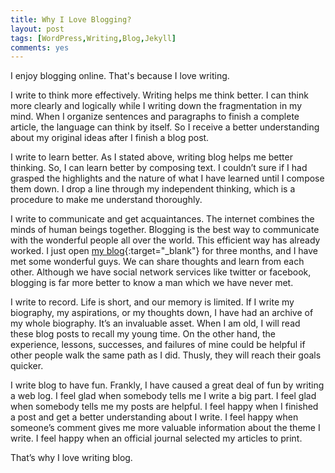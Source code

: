 ```yaml
---
title: Why I Love Blogging?
layout: post
tags: [WordPress,Writing,Blog,Jekyll]
comments: yes
---
```



I enjoy blogging online. That's because I love writing.

I write to think more effectively. Writing helps me think better. I can think more clearly and logically while I writing down the fragmentation in my mind. When I organize sentences and paragraphs to finish a complete article, the language can think by itself. So I receive a better understanding about my original ideas after I finish a blog post.

I write to learn better. As I stated above, writing blog helps me better thinking. So, I can learn better by composing text. I couldn’t sure if I had grasped the highlights and the nature of what I have learned until I compose them down. I drop a line through my independent thinking, which is a procedure to make me understand thoroughly.

I write to communicate and get acquaintances. The internet combines the minds of human beings together. Blogging is the best way to communicate with the wonderful people all over the world. This efficient way has already worked. I just open [my blog](http://songchunlin.net/cn/){:target="_blank"} for three months, and I have met some wonderful guys. We can share thoughts and learn from each other. Although we have social network services like twitter or facebook, blogging is far more better to know a man which we have never met.

I write to record. Life is short, and our memory is limited. If I write my biography, my aspirations, or my thoughts down, I have had an archive of my whole biography. It’s an invaluable asset. When I am old, I will read these blog posts to recall my young time. On the other hand, the experience, lessons, successes, and failures of mine could be helpful if other people walk the same path as I did. Thusly, they will reach their goals quicker.

I write blog to have fun. Frankly, I have caused a great deal of fun by writing a web log. I feel glad when somebody tells me I write a big part. I feel glad when somebody tells me my posts are helpful. I feel happy when I finished a post and get a better understanding about I write. I feel happy when someone’s comment gives me more valuable information about the theme I write. I feel happy when an official journal selected my articles to print.

That’s why I love writing blog.